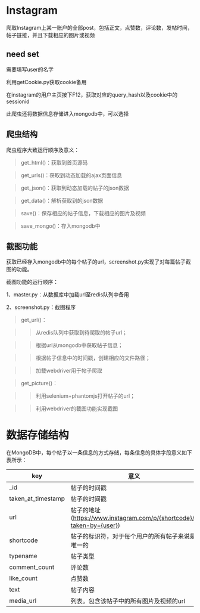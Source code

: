 # Instagram
爬取Instagram上某一账户的全部post，包括正文，点赞数，评论数，发帖时间，帖子链接，并且下载相应的图片或视频

## need set
需要填写user的名字

利用getCookie.py获取cookie备用

在instagram的用户主页按下F12，获取对应的query_hash以及cookie中的sessionid

此爬虫还将数据信息存储进入mongodb中，可以选择

## 爬虫结构

爬虫程序大致运行顺序及意义：

>get_html()：获取到首页源码

>get_urls()：获取到动态加载的ajax页面信息

>get_json()：获取到动态加载的帖子的json数据

>get_data()：解析获取到的json数据

>save()：保存相应的帖子信息，下载相应的图片及视频

>save_mongo()：存入mongodb中


## 截图功能

获取已经存入mongodb中的每个帖子的url，screenshot.py实现了对每篇帖子截图的功能。

截图功能的运行顺序：

1、master.py：从数据库中加载url至redis队列中备用

2、screenshot.py：截图程序

>get_url()：
  
>>从redis队列中获取到待爬取的帖子url；
    
>>根据url从mongodb中获取帖子信息；
    
>>根据帖子信息中的时间戳，创建相应的文件路径；
    
>>加载webdriver用于帖子爬取

>get_picture()：

>>利用selenium+phantomjs打开帖子的url；

>>利用webdriver的截图功能实现截图


# 数据存储结构

在MongoDB中，每个帖子以一条信息的方式存储，每条信息的具体字段意义如下表所示：

key | 意义
-------- | --------
_id	| 帖子的时间戳
taken_at_timestamp	| 帖子的时间戳
url	| 帖子的地址(https://www.instagram.com/p/{shortcode}/?taken-by={user})
shortcode | 帖子的标识符，对于每个用户的所有帖子来说是唯一的
typename | 帖子类型
comment_count | 评论数
like_count | 点赞数
text | 帖子内容
media_url | 列表。包含该帖子中的所有图片及视频的url
